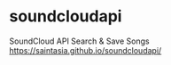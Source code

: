 # soundcloudapi
SoundCloud API Search &amp; Save Songs  
<https://saintasia.github.io/soundcloudapi/>
